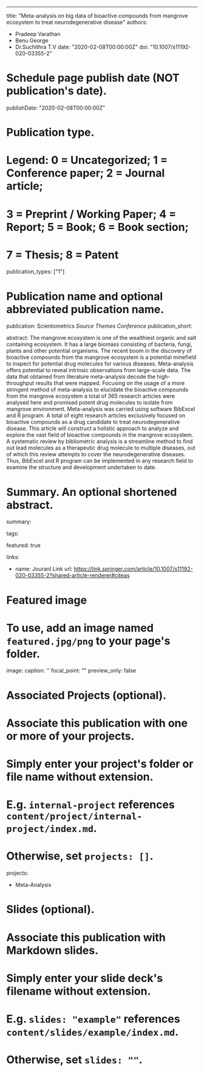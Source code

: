 ---
title: "Meta-analysis on big data of bioactive compounds from mangrove ecosystem to treat neurodegenerative disease"
authors:
- Pradeep Varathan  
- Benu George
- Dr.Suchithra T.V
date: "2020-02-08T00:00:00Z"
doi: "10.1007/s11192-020-03355-2"

# Schedule page publish date (NOT publication's date).
publishDate: "2020-02-08T00:00:00Z"

# Publication type.
# Legend: 0 = Uncategorized; 1 = Conference paper; 2 = Journal article;
# 3 = Preprint / Working Paper; 4 = Report; 5 = Book; 6 = Book section;
# 7 = Thesis; 8 = Patent
publication_types: ["1"]

# Publication name and optional abbreviated publication name.
publication: Scientometrics *Source Themes Conference*
publication_short: 

abstract: The mangrove ecosystem is one of the wealthiest organic and salt containing ecosystem. It has a large biomass consisting of bacteria, fungi, plants and other potential organisms. The recent boom in the discovery of bioactive compounds from the mangrove ecosystem is a potential minefield to inspect for potential drug molecules for various diseases. Meta-analysis offers potential to reveal intrinsic observations from large-scale data. The data that obtained from literature meta-analysis decode the high-throughput results that were mapped. Focusing on the usage of a more stringent method of meta-analysis to elucidate the bioactive compounds from the mangrove ecosystem a total of 365 research articles were analysed here and promised potent drug molecules to isolate from mangrove environment. Meta-analysis was carried using software BibExcel and R program. A total of eight research articles exclusively focused on bioactive compounds as a drug candidate to treat neurodegenerative disease. This article will construct a holistic approach to analyze and explore the vast field of bioactive compounds in the mangrove ecosystem. A systematic review by bibliometric analysis is a streamline method to find out lead molecules as a therapeutic drug molecule to multiple diseases, out of which this review attempts to cover the neurodegenerative diseases. Thus, BibExcel and R program can be implemented in any research field to examine the structure and development undertaken to date.

# Summary. An optional shortened abstract.
summary: 

tags:

featured: true

links:
- name: Jouranl Link
  url: https://link.springer.com/article/10.1007/s11192-020-03355-2?shared-article-renderer#citeas

# Featured image
# To use, add an image named `featured.jpg/png` to your page's folder. 
image:
  caption: ''
  focal_point: ""
  preview_only: false

# Associated Projects (optional).
#   Associate this publication with one or more of your projects.
#   Simply enter your project's folder or file name without extension.
#   E.g. `internal-project` references `content/project/internal-project/index.md`.
#   Otherwise, set `projects: []`.
projects:
- Meta-Analysis

# Slides (optional).
#   Associate this publication with Markdown slides.
#   Simply enter your slide deck's filename without extension.
#   E.g. `slides: "example"` references `content/slides/example/index.md`.
#   Otherwise, set `slides: ""`.

